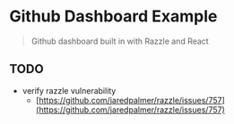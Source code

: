 # Github Dashboard Example

> Github dashboard built in with Razzle and React

## TODO

* verify razzle vulnerability
    * [https://github.com/jaredpalmer/razzle/issues/757](https://github.com/jaredpalmer/razzle/issues/757)